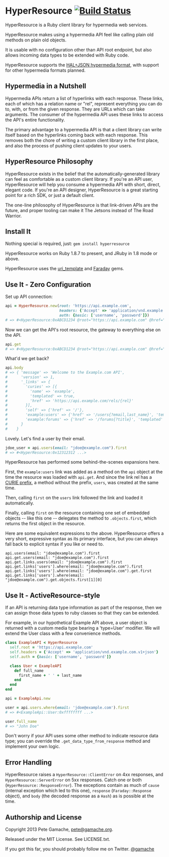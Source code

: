 # HyperResource [![Build Status](https://travis-ci.org/gamache/hyperresource.png?branch=master)](https://travis-ci.org/gamache/hyperresource)

HyperResource is a Ruby client library for hypermedia web services.

HyperResource makes using a hypermedia API feel like calling plain old
methods on plain old objects.

It is usable with no configuration other than API root endpoint, but
also allows incoming data types to be extended with Ruby code.

HyperResource supports the 
[HAL+JSON hypermedia format](http://stateless.co/hal_specification.html),
with support for other hypermedia formats planned.

## Hypermedia in a Nutshell

Hypermedia APIs return a list of hyperlinks with each response.  These
links, each of which has a relation name or "rel", represent everything
you can do to, with, or from the given response.  They are URLs which
can take arguments.  The consumer of the hypermedia API uses these
links to access the API's entire functionality.

The primary advantage to a hypermedia API is that a client library can
write itself based on the hyperlinks coming back with each response.
This removes both the chore of writing a custom client library in the
first place, and also the process of pushing client updates to your
users.

## HyperResource Philosophy

HyperResource exists in the belief that the automatically-generated library
can feel as comfortable as a custom client library.
If you're an API user, HyperResource will help you consume a hypermedia
API with short, direct, elegant code.
If you're an API designer, HyperResource is a great starting point
for a rich SDK, or just a default client.

The one-line philosophy of HyperResource is that link-driven APIs are 
the future, and proper tooling can make it The Jetsons instead of
The Road Warrior.

## Install It

Nothing special is required, just: `gem install hyperresource`

HyperResource works on Ruby 1.8.7 to present, and JRuby in 1.8 mode or
above.

HyperResource uses the 
[uri_template](https://github.com/hannesg/uri_template)
and [Faraday](https://github.com/lostisland/faraday)
gems.  

## Use It - Zero Configuration

Set up API connection:

```ruby
api = HyperResource.new(root: 'https://api.example.com',
                        headers: {'Accept' => 'application/vnd.example.com.v1+json'},
                        auth: {basic: ['username', 'password']})
# => #<HyperResource:0xABCD1234 @root="https://api.example.com" @href="" @namespace=nil ... >
```

Now we can get the API's root resource, the gateway to everything else
on the API.

```ruby
api.get
# => #<HyperResource:0xABCD1234 @root="https://api.example.com" @href="" @namespace=nil ... >
```

What'd we get back?

```ruby
api.body
# => { 'message' => 'Welcome to the Example.com API',
#      'version' => 1,
#      '_links' => {
#        'curies' => [{
#          'name' => 'example',
#          'templated' => true,
#          'href' => 'https://api.example.com/rels/{rel}'
#        }],
#        'self' => {'href' => '/'},
#        'example:users' => {'href' => '/users{?email,last_name}', 'templated' => true},
#        'example:forums' => {'href' => '/forums{?title}', 'templated' => true}
#      }
#    }
```

Lovely.  Let's find a user by their email.

```ruby
jdoe_user = api.users(email: "jdoe@example.com").first
# => #<HyperResource:0x12312312 ...>
```

HyperResource has performed some behind-the-scenes expansions here.

First, the `example:users` link was
added as a method on the `api` object at the time the resource was
loaded with `api.get`.  And since the link rel has a 
[CURIE prefix](http://tools.ietf.org/html/draft-kelly-json-hal-06#section-8.2),
a method without the prefix, `users`, was created at the same time.

Then, calling `first` on the `users` link
followed the link and loaded it automatically.

Finally, calling `first` on the resource containing one set of
embedded objects -- like this one -- delegates the method to
`.objects.first`, which returns the first object in the resource.

Here are some equivalent expressions to the above.  HyperResource offers
a very short, expressive syntax as its primary interface,
but you can always fall back to explicit syntax if you like or need to.


```
api.users(email: "jdoe@example.com").first
api.get.users(email: "jdoe@example.com").first
api.get.links.users(email: "jdoe@example.com").first
api.get.links['users'].where(email: "jdoe@example.com").first
api.get.links['users'].where(email: "jdoe@example.com").get.first
api.get.links['users'].where(email: "jdoe@example.com").get.objects.first[1][0]
```

## Use It - ActiveResource-style

If an API is returning data type information as part of the response,
then we can assign those data types to ruby classes so that they can
be extended.

For example, in our hypothetical Example API above, a user object is
returned with a custom media type bearing a 'type=User' modifier.  We
will extend the User class with a few convenience methods.

```ruby
class ExampleAPI < HyperResource
  self.root = 'https://api.example.com'
  self.headers = {'Accept' => 'application/vnd.example.com.v1+json'}
  self.auth = {basic: ['username', 'password']}

  class User < ExampleAPI
    def full_name
      first_name + ' ' + last_name
    end
  end
end

api = ExampleApi.new

user = api.users.where(email: 'jdoe@example.com').first
# => #<ExampleApi::User:0xffffffff ...>

user.full_name
# => "John Doe"
```

Don't worry if your API uses some other method to indicate resource data
type; you can override the `.get_data_type_from_response` method and
implement your own logic.

## Error Handling

HyperResource raises a `HyperResource::ClientError` on 4xx responses,
and `HyperResource::ServerError` on 5xx responses.  Catch one or both
(`HyperResource::ResponseError`).  The exceptions contain as much of
`cause` (internal exception which led to this one), `response`
(`Faraday::Response` object), and `body` (the decoded response
as a `Hash`) as is possible at the time.

## Authorship and License

Copyright 2013 Pete Gamache, [pete@gamache.org](mailto:pete@gamache.org).

Released under the MIT License.  See LICENSE.txt.

If you got this far, you should probably follow me on Twitter.
[@gamache](https://twitter.com/gamache)


